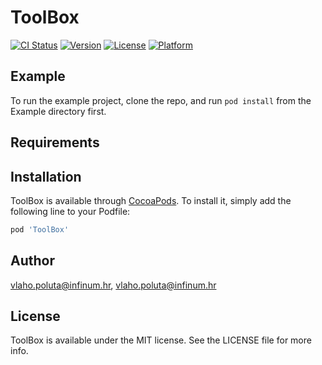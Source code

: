 # ToolBox

[![CI Status](https://img.shields.io/travis/vlaho.poluta@infinum.hr/ToolBox.svg?style=flat)](https://travis-ci.org/vlaho.poluta@infinum.hr/ToolBox)
[![Version](https://img.shields.io/cocoapods/v/ToolBox.svg?style=flat)](https://cocoapods.org/pods/ToolBox)
[![License](https://img.shields.io/cocoapods/l/ToolBox.svg?style=flat)](https://cocoapods.org/pods/ToolBox)
[![Platform](https://img.shields.io/cocoapods/p/ToolBox.svg?style=flat)](https://cocoapods.org/pods/ToolBox)

## Example

To run the example project, clone the repo, and run `pod install` from the Example directory first.

## Requirements

## Installation

ToolBox is available through [CocoaPods](https://cocoapods.org). To install
it, simply add the following line to your Podfile:

```ruby
pod 'ToolBox'
```

## Author

vlaho.poluta@infinum.hr, vlaho.poluta@infinum.hr

## License

ToolBox is available under the MIT license. See the LICENSE file for more info.
